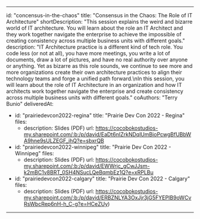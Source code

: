 ---

id: "concensus-in-the-chaos"
title: "Consensus in the Chaos​: The Role of IT Architecture​"
shortDescription: "This session explains the weird and bizarre world of IT architecture. You will learn about the role an IT Architect and they work together navigate the enterprise to achieve the impossible of creating consistency across multiple business units with different goals."
description: "IT Architecture practice is a different kind of tech role. You code less (or not at all), you have more meetings, you write a lot of documents, draw a lot of pictures, and have no real authority over anyone or anything. Yet as bizarre as this role sounds, we continue to see more and more organizations create their own architecture practices to align their technology teams and forge a unified path forward.\nIn this session, you will learn about the role of IT Architecture in an organization and how IT architects work together navigate the enterprise and create consistency across multiple business units with different goals."
coAuthors: "Terry Bunio"
deliveredAt:
- id: "prairiedevcon2022-regina"
  title: "Prairie Dev Con 2022 - Regina"
  files:
  - description: Slides (PDF)
    url: https://cocobokostudios-my.sharepoint.com/:b:/p/david/EaDt6nIZrkNDqlUmBioPcwgBfUBbWA9hne9sULZEGF_ihQ?e=sbxrQB
- id: "prairiedevcon2022-winnipeg"
  title: "Prairie Dev Con 2022 - Winnipeg"
  files:
  - description: Slides (PDF)
    url: https://cocobokostudios-my.sharepoint.com/:b:/p/david/EWWrjc_gCwJJsm-k2mBC1v8BRT_0SH4NSucLQeBqmbEz1Q?e=xRPLBu
- id: "prairiedevcon2022-calgary"
  title: "Prairie Dev Con 2022 - Calgary"
  files:
  - description: Slides (PDF)
    url: https://cocobokostudios-my.sharepoint.com/:b:/p/david/ERBZNLYA3OxJjr3jG5FYEPIB9oWCvRsWbcRep6nH-h_C-g?e=HCeZUy)

---
